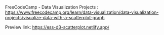 FreeCodeCamp - Data Visualization Projects : https://www.freecodecamp.org/learn/data-visualization/data-visualization-projects/visualize-data-with-a-scatterplot-graph

Preview link: https://ess-d3-scatterplot.netlify.app/
